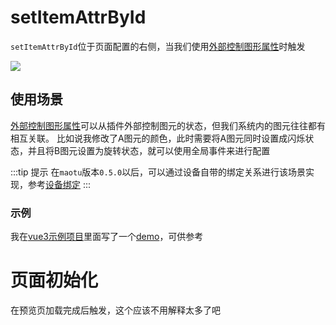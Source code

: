 # setItemAttrById

`setItemAttrById`位于页面配置的右侧，当我们使用[外部控制图形属性](/guide/advanced/outter-control)时触发

![](/definition/1.png)


## 使用场景

[外部控制图形属性](/guide/advanced/outter-control)可以从插件外部控制图元的状态，但我们系统内的图元往往都有相互关联。
比如说我修改了A图元的颜色，此时需要将A图元同时设置成闪烁状态，并且将B图元设置为旋转状态，就可以使用全局事件来进行配置

:::tip 提示
在`maotu`版本`0.5.0`以后，可以通过设备自带的绑定关系进行该场景实现，参考[设备绑定](/guide/advanced/device-bind)
:::

### 示例

我在[vue3示例项目](https://github.com/yaolunmao/maotu-docs/tree/main/example/vue3)里面写了一个[demo](https://github.com/yaolunmao/maotu-docs/tree/main/example/vue3/src/views/demo/a-effect-b)，可供参考

# 页面初始化

在预览页加载完成后触发，这个应该不用解释太多了吧
